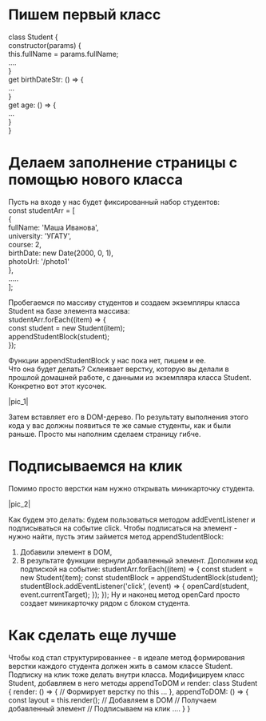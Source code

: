 # Пишем первый класс

class Student {  
    constructor(params) {  
       this.fullName = params.fullName;  
       ….  
    }  
    get birthDateStr: () => {  
       ...  
    }  
    get age: () => {  
       ...  
    }  
}  
  





# Делаем заполнение страницы с помощью нового класса

Пусть на входе у нас будет фиксированный набор студентов:    
const studentArr = [    
   {  
       fullName: 'Маша Иванова',  
       university: 'УГАТУ',  
       course: 2,  
       birthDate: new Date(2000, 0, 1),  
       photoUrl: '/photo1'  
   },  
   …..  
];  
  
Пробегаемся по массиву студентов и создаем экземпляры класса Student на базе элемента массива:  
studentArr.forEach((item) => {  
    const student = new Student(item);  
    appendStudentBlock(student);  
});  
  
Функции appendStudentBlock у нас пока нет, пишем и ее.  
Что она будет делать? Склеивает верстку, которую вы делали в прошлой домашней работе, с данными из экземпляра класса Student.  
Конкретно вот этот кусочек.
 
  |pic_1|

Затем вставляет его в DOM-дерево.
По результату выполнения этого кода у вас должны появиться те же самые студенты, как и были раньше. Просто мы наполним сделаем страницу гибче.







# Подписываемся на клик
Помимо просто верстки нам нужно открывать миникарточку студента.

  |pic_2|
 
Как будем это делать: будем пользоваться методом addEventListener и подписываться на событие click.
Чтобы подписаться на элемент - нужно найти, пусть этим займется метод appendStudentBlock:
1.	Добавили элемент в DOM,
2.	В результате функции вернули добавленный элемент.
Дополним код подпиской на событие:
studentArr.forEach((item) => {
    const student = new Student(item);
    const studentBlock = appendStudentBlock(student);
    studentBlock.addEventListener('click', (event) => {
        openCard(student, event.currentTarget);
    });
});
Ну и наконец метод openCard просто создает миникарточку рядом с блоком студента.







# Как сделать еще лучше
Чтобы код стал структурированнее - в идеале метод формирования верстки каждого студента должен жить в самом классе Student.
Подписку на клик тоже делать внутри класса.
Модифицируем класс Student, добавляем в него методы appendToDOM и render:
class Student {
    render: () => {
      // Формирует верстку по this
       ...
    },
    appendToDOM: () => {
        const layout = this.render();
        // Добавляем в DOM
        // Получаем добавленный элемент
        // Подписываем на клик
        ….
    }
}

